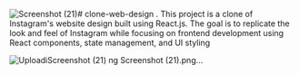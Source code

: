 ![Screenshot (21)](https://github.com/user-attachments/assets/43efcad4-7efe-4f8c-930a-eb1c555a7c55)# clone-web-design
. This project is a clone of Instagram's website design built using React.js. 
 The goal is to replicate the look and feel of Instagram while focusing on frontend development using React components, state management, 
 and UI styling



![Uploadi![Screenshot (21)](https://github.com/user-attachments/assets/12855695-56b7-4bcf-acf2-c925b234e4f2)
ng Screenshot (21).png…]()



